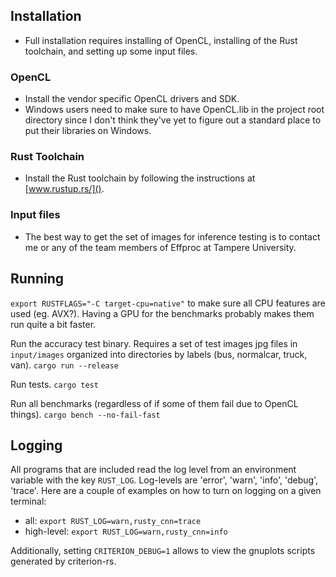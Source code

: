## Installation
- Full installation requires installing of OpenCL, installing of the Rust
toolchain, and setting up some input files.

### OpenCL
- Install the vendor specific OpenCL drivers and SDK.
- Windows users need to make sure to have OpenCL.lib in the project root
directory since I don't think they've yet to figure out a standard place to put
their libraries on Windows.

### Rust Toolchain
- Install the Rust toolchain by following the instructions at
[www.rustup.rs/]().

### Input files
- The best way to get the set of images for inference testing is to contact me
or any of the team members of Effproc at Tampere University.

## Running
`export RUSTFLAGS="-C target-cpu=native"` to make sure all CPU features are used
(eg. AVX?). Having a GPU for the benchmarks probably makes them run quite a bit
faster.

Run the accuracy test binary. Requires a set of test images jpg files in
`input/images` organized into directories by labels (bus, normalcar, truck,
van).
`cargo run --release`

Run tests.
`cargo test`

Run all benchmarks (regardless of if some of them fail due to OpenCL things).
`cargo bench --no-fail-fast`

## Logging
All programs that are included read the log level from an environment variable
with the key `RUST_LOG`. Log-levels are 'error', 'warn', 'info', 'debug',
'trace'. Here are a couple of examples on how to turn on logging on a given
terminal:
- all: `export RUST_LOG=warn,rusty_cnn=trace`
- high-level: `export RUST_LOG=warn,rusty_cnn=info`

Additionally, setting `CRITERION_DEBUG=1` allows to view the gnuplots scripts
generated by criterion-rs.

